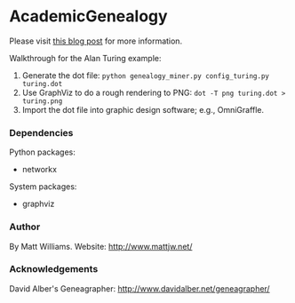 # AcademicGenealogy

Please visit [this blog post](http://www.mattjw.net/2014/01/academic-genealogy/) for more 
information.

Walkthrough for the Alan Turing example:

1. Generate the dot file: `python genealogy_miner.py config_turing.py turing.dot`
2. Use GraphViz to do a rough rendering to PNG: `dot -T png turing.dot > turing.png`
3. Import the dot file into graphic design software; e.g., OmniGraffle.


### Dependencies

Python packages:
* networkx

System packages:
* graphviz


### Author
By Matt Williams. Website: http://www.mattjw.net/

### Acknowledgements
David Alber's Geneagrapher: http://www.davidalber.net/geneagrapher/
